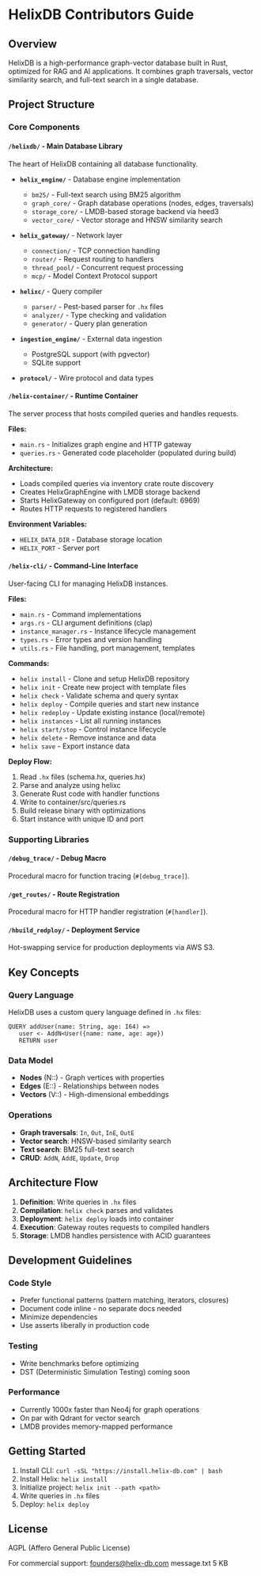 # HelixDB Contributors Guide

## Overview
HelixDB is a high-performance graph-vector database built in Rust, optimized for RAG and AI applications. It combines graph traversals, vector similarity search, and full-text search in a single database.

## Project Structure

### Core Components

#### `/helixdb/` - Main Database Library
The heart of HelixDB containing all database functionality.

- **`helix_engine/`** - Database engine implementation
  - `bm25/` - Full-text search using BM25 algorithm
  - `graph_core/` - Graph database operations (nodes, edges, traversals)
  - `storage_core/` - LMDB-based storage backend via heed3
  - `vector_core/` - Vector storage and HNSW similarity search

- **`helix_gateway/`** - Network layer
  - `connection/` - TCP connection handling
  - `router/` - Request routing to handlers
  - `thread_pool/` - Concurrent request processing
  - `mcp/` - Model Context Protocol support

- **`helixc/`** - Query compiler
  - `parser/` - Pest-based parser for `.hx` files
  - `analyzer/` - Type checking and validation
  - `generator/` - Query plan generation

- **`ingestion_engine/`** - External data ingestion
  - PostgreSQL support (with pgvector)
  - SQLite support

- **`protocol/`** - Wire protocol and data types

#### `/helix-container/` - Runtime Container
The server process that hosts compiled queries and handles requests.

**Files:**
- `main.rs` - Initializes graph engine and HTTP gateway
- `queries.rs` - Generated code placeholder (populated during build)

**Architecture:**
- Loads compiled queries via inventory crate route discovery
- Creates HelixGraphEngine with LMDB storage backend
- Starts HelixGateway on configured port (default: 6969)
- Routes HTTP requests to registered handlers

**Environment Variables:**
- `HELIX_DATA_DIR` - Database storage location
- `HELIX_PORT` - Server port

#### `/helix-cli/` - Command-Line Interface
User-facing CLI for managing HelixDB instances.

**Files:**
- `main.rs` - Command implementations
- `args.rs` - CLI argument definitions (clap)
- `instance_manager.rs` - Instance lifecycle management
- `types.rs` - Error types and version handling
- `utils.rs` - File handling, port management, templates

**Commands:**
- `helix install` - Clone and setup HelixDB repository
- `helix init` - Create new project with template files
- `helix check` - Validate schema and query syntax
- `helix deploy` - Compile queries and start new instance
- `helix redeploy` - Update existing instance (local/remote)
- `helix instances` - List all running instances
- `helix start/stop` - Control instance lifecycle
- `helix delete` - Remove instance and data
- `helix save` - Export instance data

**Deploy Flow:**
1. Read `.hx` files (schema.hx, queries.hx)
2. Parse and analyze using helixc
3. Generate Rust code with handler functions
4. Write to container/src/queries.rs
5. Build release binary with optimizations
6. Start instance with unique ID and port

### Supporting Libraries

#### `/debug_trace/` - Debug Macro
Procedural macro for function tracing (`#[debug_trace]`).

#### `/get_routes/` - Route Registration
Procedural macro for HTTP handler registration (`#[handler]`).

#### `/hbuild_redploy/` - Deployment Service
Hot-swapping service for production deployments via AWS S3.

## Key Concepts

### Query Language
HelixDB uses a custom query language defined in `.hx` files:
```
QUERY addUser(name: String, age: I64) =>
   user <- AddN<User({name: name, age: age})
   RETURN user
```

### Data Model
- **Nodes** (N::) - Graph vertices with properties
- **Edges** (E::) - Relationships between nodes
- **Vectors** (V::) - High-dimensional embeddings

### Operations
- **Graph traversals**: `In`, `Out`, `InE`, `OutE`
- **Vector search**: HNSW-based similarity search
- **Text search**: BM25 full-text search
- **CRUD**: `AddN`, `AddE`, `Update`, `Drop`

## Architecture Flow

1. **Definition**: Write queries in `.hx` files
2. **Compilation**: `helix check` parses and validates
3. **Deployment**: `helix deploy` loads into container
4. **Execution**: Gateway routes requests to compiled handlers
5. **Storage**: LMDB handles persistence with ACID guarantees

## Development Guidelines

### Code Style
- Prefer functional patterns (pattern matching, iterators, closures)
- Document code inline - no separate docs needed
- Minimize dependencies
- Use asserts liberally in production code

### Testing
- Write benchmarks before optimizing
- DST (Deterministic Simulation Testing) coming soon

### Performance
- Currently 1000x faster than Neo4j for graph operations
- On par with Qdrant for vector search
- LMDB provides memory-mapped performance

## Getting Started

1. Install CLI: `curl -sSL "https://install.helix-db.com" | bash`
2. Install Helix: `helix install`
3. Initialize project: `helix init --path <path>`
4. Write queries in `.hx` files
5. Deploy: `helix deploy`

## License
AGPL (Affero General Public License)

For commercial support: founders@helix-db.com
message.txt
5 KB
